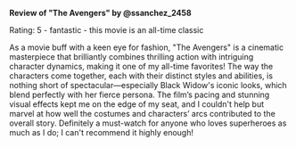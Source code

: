 **Review of "The Avengers" by @ssanchez_2458**

Rating: 5 - fantastic - this movie is an all-time classic

As a movie buff with a keen eye for fashion, "The Avengers" is a cinematic masterpiece that brilliantly combines thrilling action with intriguing character dynamics, making it one of my all-time favorites! The way the characters come together, each with their distinct styles and abilities, is nothing short of spectacular—especially Black Widow's iconic looks, which blend perfectly with her fierce persona. The film’s pacing and stunning visual effects kept me on the edge of my seat, and I couldn't help but marvel at how well the costumes and characters’ arcs contributed to the overall story. Definitely a must-watch for anyone who loves superheroes as much as I do; I can't recommend it highly enough!